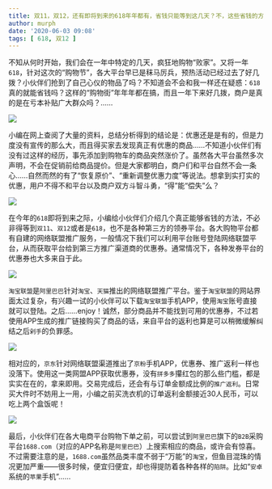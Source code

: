 ```yaml
---
title: 双11，双12，还有即将到来的618年年都有，省钱只能等到这几天？不，这些省钱的方法你应该知道！
author: murph
date: '2020-06-03 09:08'
tags: [ 618, 双12 ]
---
```


不知从何时开始，我们会在一年中特定的几天，疯狂地购物“败家”。又将一年`618`，针对这次的“购物节”，各大平台早已是秣马厉兵，预热活动已经过去了好几拨？小伙伴们抢到了自己心仪的物品了吗？不知道会不会和我一样还在疑惑：`618`真的就能省钱吗？这样的“购物街”年年年都在搞，而且一年下来好几拨，商户是真的是在亏本补贴广大群众吗？……

<!-- more -->

![](/image/assets/union/shopping_day.png)

小编在网上查阅了大量的资料，总结分析得到的结论是：优惠还是是有的，但是力度没有宣传的那么大，而且得买家去发现真正有优惠的商品……不知道小伙伴们有没有过这样的经历，事先添加到购物车的商品突然涨价了。虽然各大平台虽然多次声明，不会在促销前给商品提价。但是大家都明白，商户们和平台自然不会一条心……自然而然的有了“恢复原价”、“重新调整优惠力度”等说法。想拿到实打实的优惠，用户不得不和平台以及商户双方斗智斗勇，“得”能“偿失”么？

![](/image/assets/shopping.png)

在今年的`618`即将到来之际，小编给小伙伴们介绍几个真正能够省钱的方法，不必非得等到`双11`、`双12`或者是`618`，也不是各种第三方的领券平台。各大购物平台都有自建的网络联盟推广服务，一般情况下我们可以利用平台账号登陆网络联盟平台，从而获取平台给到第三方推广渠道商的优惠券。通常情况下，各种发券平台的优惠券也大多来自于此。

![](/image/assets/social-network.png)

`淘宝联盟`是`阿里巴巴`针对`淘宝`、`天猫`推出的网络联盟推广平台。鉴于`淘宝联盟`的网站界面太过复杂，有兴趣一试的小伙伴可以下载`淘宝联盟`手机APP，使用`淘宝`账号直接就可以登陆。之后……enjoy！诚然，部分商品并不能找到可用的优惠券，不过若使用APP生成的推广链接购买了商品的话，来自平台的返利也算是可以稍微缓解纠结之后`剁手`的负罪感。

![](/image/assets/union/tb-union.png)

相对应的，`京东`针对网络联盟渠道推出了`京粉`手机APP，优惠券、推广返利一样也没落下。使用这一类网盟APP获取优惠券，没有`拼多多`攥红包的那么些门槛，都是实实在在的，拿来即用。交易完成后，还会有与订单金额成比例的`推广返利`。日常买大件时不妨用上一用，小编之前买洗衣机的订单返利金额接近30人民币，可以吃上两个盒饭呢！

![](/image/assets/union/jd-union.png)

最后，小伙伴们在各大电商平台购物下单之前，可以尝试到`阿里巴巴`旗下的`B2B`采购平台`1688.com`（对应的APP名称是`阿里巴巴`）上搜索相应的商品，或许会有惊喜。不过需要注意的是，`1688.com`虽然品类丰度不弱于“万能”的`淘宝`，但鱼目混珠的情况更加严重——很多时候，便宜归便宜，却也得提防着各种各样的`陷阱`。比如“`安卓`系统的`苹果`手机”……
